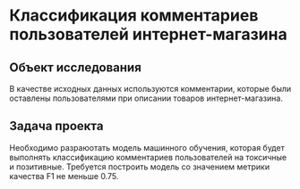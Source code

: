 # Классификация комментариев пользователей интернет-магазина
## Объект исследования

В качестве исходных данных используются комментарии, которые были оставлены пользователями при описании товаров интернет-магазина.

## Задача проекта

Необходимо разраюотать модель машинного обучения, которая будет выполнять классификацию комментариев пользователей на токсичные и позитивные. Требуется построить модель со значением метрики качества F1 не меньше 0.75.
